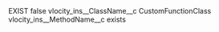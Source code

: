 <?xml version="1.0" encoding="UTF-8"?>
<CustomMetadata xmlns="http://soap.sforce.com/2006/04/metadata" xmlns:xsi="http://www.w3.org/2001/XMLSchema-instance" xmlns:xsd="http://www.w3.org/2001/XMLSchema">
    <label>EXIST</label>
    <protected>false</protected>
    <values>
        <field>vlocity_ins__ClassName__c</field>
        <value xsi:type="xsd:string">CustomFunctionClass</value>
    </values>
    <values>
        <field>vlocity_ins__MethodName__c</field>
        <value xsi:type="xsd:string">exists</value>
    </values>
</CustomMetadata>
